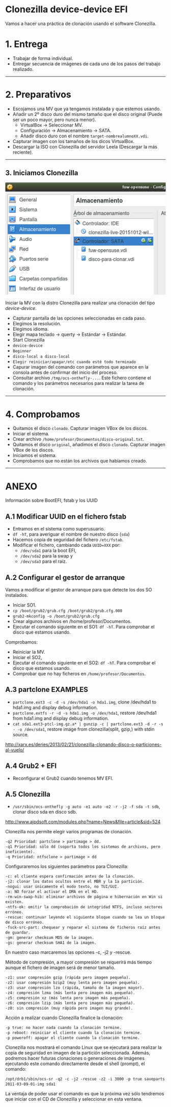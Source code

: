 
# Clonezilla device-device EFI

Vamos a hacer una práctica de clonación usando el software Clonezilla.

# 1. Entrega

* Trabajar de forma individual.
* Entregar secuencia de imágenes de cada uno de los pasos del trabajo realizado.

---

# 2. Preparativos

* Escojamos una MV que ya tengamos instalada y que estemos usando.
* Añadir un 2º disco duro del mismo tamaño que el disco original (Puede ser un poco mayor, pero nunca menor).
    * VirtualBox -> Seleccionar MV.
    * Configuración -> Almacenamiento -> SATA.
    * Añadir disco duro con el nombre `target-nombrealumnoXX.vdi`.
* Capturar imagen con los tamaños de los dicos VirtualBox.
* Descargar la ISO con Clonezilla del servidor Leela
(Descargar la más reciente).

---

## 3. Iniciamos Clonezilla

![vbox-add-hdd.png](./images/vbox-add-hdd.png)

Iniciar la MV con la distro Clonezilla para realizar una clonación del tipo *device-device*.
* Capturar pantalla de las opciones seleccionadas en cada paso.
* Elegimos la resolución.
* Elegimos idioma.
* Elegir mapa teclado -> querty -> Estándar -> Estándar.
* Start Clonezilla
* `device-device`
* `Beginner`
* `disco-local a disco-local`
* `Elegir reiniciar/apagar/etc cuando esté todo terminado`
* Capurar imagen del comando con parámetros que aparece en la consola antes de
confirmar del inicio del proceso.
* Consultar archivo `/tmp/ocs-onthefly-...`. Este fichero contiene el comando y los parámetros necesarios para realizar la tarea de clonación.

---

# 4. Comprobamos

* Quitamos el disco `clonado`. Capturar imagen VBox de los discos.
* Iniciar el sistema.
* Crear archivo `/home/profesor/Documentos/disco-original.txt`.
* Quitamos el disco `original`, añadimos el disco `clonado`. Capturar imagen VBox de los discos.
* Iniciamos el sistema.
* Comprobamos que no están los archivos que habíamos creado.

---

# ANEXO

Información sobre BootEFI, fstab y los UUID

## A.1 Modificar UUID en el fichero fstab

* Entramos en el sistema como superusuario.
* `df -hT`, para averiguar el nombre de nuestro disco (`sda`)
* Hacemos copia de seguridad del fichero `/etc/fstab`.
* Modificar el fichero, cambiando cada `UUID=XXX` por:
    * `/dev/sda1` para la boot EFI,
    * `/dev/sda2` para la swap y
    * `/dev/sda3` para el raíz.

## A.2 Configurar el gestor de arranque

Vamos a modificar el gestor de arranque para que detecte los dos SO instalados.

* Iniciar SO1.
* `cp /boot/grub2/grub.cfg /boot/grub2/grub.cfg.000`
* `grub2-mkconfig -o /boot/grub2/grub.cfg`
* Crear algunos archivos en /home/profesor/Documentos.
* Ejecutar el comando siguiente en el SO1: `df -hT`. Para comprobar el disco que estamos usando.

Comprobamos:

* Reiniciar la MV.
* Iniciar el SO2,
* Ejecutar el comando siguiente en el SO2: `df -hT`. Para comprobar el disco que estamos usando.
* Comprobar que no hay ficheros en `/home/profesor/Documentos`.

## A.3 partclone EXAMPLES

* `partclone.ext3 -c -d -s /dev/hda1 -o hda1.img`, clone /dev/hda1 to hda1.img and display debug information.
* `partclone.extfs -r -d -s hda1.img -o /dev/hda1`, restore /dev/hda1 from hda1.img and display debug information.
* `cat sda1.ext3-ptcl-img.gz.a* | gunzip -c | partclone.ext3 -d -r -s - -o /dev/sda1`, restore image from clonezilla(split, gzip,) with stdin source.

http://xarx.es/deries/2013/02/21/clonezilla-clonando-disco-o-particiones-al-vuelo/

## A.4 Grub2 + EFI

* Reconfigurar el Grub2 cuando tenemos MV EFI.

## A.5 Clonezilla

* `/usr/sbin/ocs-onthefly -g auto -e1 auto -e2 -r -j2 -f sda -t sdb`, clonar disco
sda en disco sdb.

http://www.ajpdsoft.com/modules.php?name=News&file=article&sid=524

Clonezilla nos permite elegir varios programas de clonación.

```
-q2 Prioridad: partclone > partimage > dd.
-q1 Prioridad: sólo dd (soporta todos los sistemas de archivos, pero ineficiente).
-q Prioridad: ntfsclone > partimage > dd
```

Configuraremos los siguientes parámetros para Clonezilla:

```
-c: el cliente espera confirmación antes de la clonación.
-j2: clonar los datos ocultos entre el MBR y la 1a partición.
-nogui: usar únicamente el modo texto, no TUI/GUI.
-a: NO forzar el activar el DMA en el HD.
-rm-win-swap-hib: eliminar archivos de página e hibernación en Win si existen.
-ntfs-ok: omitir la comprobación de integridad NTFS, incluso sectores erróneo.
-rescue: continuar leyendo el siguiente bloque cuando se lea un bloque de disco erróneo.
-fsck-src-part: chequear y reparar el sistema de ficheros raíz antes de guardar.
-gm: generar checksum MD5 de la imagen.
-gs: generar checksum SHA1 de la imagen.
```
En nuestro caso marcaremos las opciones -c, -j2 y -rescue.

Método de compresión, a mayor compresión se requerirá más tiempo aunque el fichero de imagen será de menor tamaño.

```
-z1: usar compresión gzip (rápida pero imagen pequeña).
-z2: usar compresión bzip2 (muy lenta pero imagen pequeña).
-z3: usar compresión lzo (rápida, tamaño de la imagen mayor).
-z4: compresión lzma (más lenta pero imagen más pequeña).
-z5: compresión xz (más lenta pero imagen más pequeña).
-z6: compresión lzip (más lenta pero imagen más pequeña).
-z0: sin compresión (muy rápida pero imagen muy grande).
```

Acción a realizar cuando Clonezilla finalice la clonación:
```
-p true: no hacer nada cuando la clonación termine.
-p reboot: reiniciar el cliente cuando la clonación termine.
-p poweroff: apagar el cliente cuando la clonación termine.
```

Clonezilla nos mostrará el comando Linux que se ejecutará para realizar la copia de seguridad en imagen de la partición seleccionada. Además, podremos hacer futuras clonaciones o generaciones de imágenes ejecutando este comando directamente desde el shell (prompt), el comando:

```
/opt/drb1/sbin/ocs-sr -q2 -c -j2 -rescue -z2 -i 3000 -p true saveparts 2011-03-09-01-img sda1
```

La ventaja de poder usar el comando es que la próxima vez sólo tendremos que iniciar con el CD de Clonezilla y seleccionar en esta ventana.
